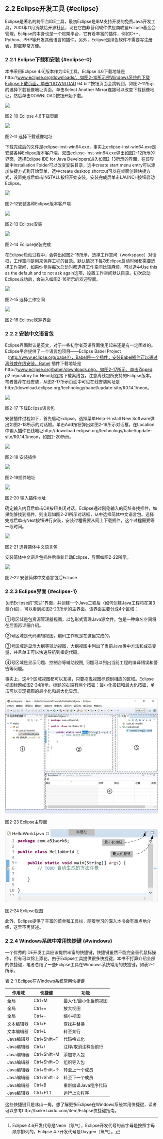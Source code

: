 ## 2.2 Eclipse开发工具 {#eclipse}

Eclipse是著名的跨平台IDE工具，最初Eclipse是IBM支持开发的免费Java开发工具，2001年11月贡献给开源社区，现在它由非营利软件供应商联盟Eclipse基金会管理。Eclipse的本身也是一个框架平台，它有着丰富的插件，例如C++、Python、PHP等开发其他语言的插件。另外，Eclipse是绿色软件不需要写注册表，卸载非常方便。

### 2.2.1 Eclipse下载和安装 {#eclipse-0}

本书采用Eclipse 4.6[^5]版本作为IDE工具，Eclipse 4.6下载地址是http://www.eclipse.org/downloads/，如图2-10所示是Windows系统的下载Eclipse下载页面，单击“DOWNLOAD 64 bit”按钮页面会跳转到，如图2-11所示的选择下载镜像地址页面，单击Select Another Mirror连接可以改变下载镜像地址，然后单击DOWNLOAD按钮开始下载。

![](/assets/2-10.jpg)

图2-10 Eclipse 4.6下载页面

![](/assets/2-11.jpg)

图2-11 选择下载镜像地址

下载完成后的文件是eclipse-inst-win64.exe，事实上eclipse-inst-win64.exe是安装各种Eclipse版本客户端，双击eclipse-inst-win64.exe弹出如图2-12所示的界面，选择Eclipse IDE for Java Developers进入如图2-13所示的界面，在该界面中Installation Folder可以改变安装目录，选中create start menu entry可以添加快捷方式到开始菜单，选中create desktop shortcut可以在桌面创建快捷方式，设置完成后单击INSTALL按钮开始安装，安装完成后单击LAUNCH按钮启动Eclipse。

![](/assets/2-12.jpg)

图2-12安装各种Eclipse版本客户端

![](/assets/2-13.jpg)

图2-13 Eclipse安装

![](/assets/2-14.jpg)

图2-14 Eclipse安装完成

在Eclipse启动过程中，会弹出如图2-15所示，选择工作空间（workspace）对话框，工作空间是用来保存工程的目录。默认情况下每次Eclipse启动时候都需要选择工作空间，如果你觉得每次启动时都选择工作空间比较麻烦，可以选中Use this as the default and to not ask again选项，设置工作空间默认目录。初次启动Eclipse成功后，会进入如图2-16所示的欢迎界面。

![](/assets/2-15.jpg)

图2-15 选择工作空间

![](/assets/2-16.jpg)

图2-16 Eclipse欢迎界面

### 2.2.2 安装中文语言包

Eclipse界面默认是英文，对于一些初学者英语界面使用起来还是有一定困难的。Eclipse平台提供了一个语言包项目——Eclipse Babel Project（http://www.eclipse.org/babel/），Babel是一个插件，安装Babel插件可以通过离线或在线安装，Babel 插件下载地址是http://www.eclipse.org/babel/downloads.php，如图2-17所示，单击Zipped p2 repository for Neon超连接下载离线包，注意离线包所支持的Eclipse版本。笔者推荐在线安装，从图2-17所示页面中可见在线安装网址是http://download.eclipse.org/technology/babel/update-site/R0.14.1/neon。

![](/assets/2-17.jpg)

图2-17 下载Eclipse语言包

安装插件过程如下，首先启动Eclipse，选择菜单Help→Install New Software弹出如图2-18所示的对话框。单击Add按钮弹出如图2-19所示对话框，在Location中输入插件在线地址http://download.eclipse.org/technology/babel/update-site/R0.14.1/neon，如图2-20所示。

![](/assets/2-18.jpg)

图2-18 安装插件

![](/assets/2-19.jpg)

图2-19插件地址

![](/assets/2-20.jpg)

图2-20 输入插件地址

确定输入内容后单击OK按钮关闭对话，Eclipse通过刚刚输入的网址查找插件，如果能够找到插件，则出现如图2-21所示对话框，从中选择简体中文语言包。选择完成后单击Next按钮进行安装，安装过程需要从网上下载插件，这个过程需要等一段时间。

![](/assets/2-21.jpg)

图2-21 选择简体中文语言包

安装简体中文语言包插件后重新启动Eclipse，界面如图2-22所示。

![](/assets/2-22.jpg)

图2-22 安装简体中文语言包后Eclipse

### 2.2.3 Eclipse界面 {#eclipse-1}

关闭Eclipse的“欢迎”界面，并创建一个Java工程后（如何创建Java工程将在第3章介绍），可以看到如图2-23所示的主界面。该界面主要分成4个区域：

①号区域是包资源管理器视图，以包形式管理Java源文件，包是一种命名空间将在后面再详细介绍。

②号区域是代码编辑视图，编码工作就是在这里完成的。

③号区域是显示大纲等辅助视图，大纲视图中列出了当前Java类中方法和成员变量，并且单击可以快速导航到指定代码。

④号区域是显示问题、控制台等辅助视图, 问题可以列出当前工程的编译错误和警告等问题。

事实上，这4个区域视图都可以互换，只要拖曳视图标题到相应的区域。Eclipse视图标题如图2-24所示，标题的右端有两个按钮：最小化按钮和最大化按钮，单击可以实现视图的最小化和最大化显示。

![2-23](../assets/2-23.jpg)

图2-23 Eclipse主界面

![2-24](../assets/2-24.jpg)

图2-24 Eclipse视图

此外，Eclipse提供了丰富的菜单和工具栏，随着学习的深入本书会有重点地介绍，这里不再赘述。

### 2.2.4 Windows系统中常用快捷键 {#windows}

一个优秀的IDE开发工具应该提供丰富的快捷键，快捷键虽然不能完全替代鼠标操作，但有可以锦上添花。由于Eclipse工具提供很多快捷键，本书不打算介绍全部的快捷键，笔者总结了一些Eclipse工具在Windows系统常用的快捷键，如表2-1所示。

表 2-1 Eclipse在Windows系统常用快捷键

| **作用域** | **快捷键** | **功能** |
| --- | --- | --- |
| 全局 | Ctrl+M | 最大化/最小化当前视图 |
| 全局 | Ctrl+= | 放大视图 |
| 全局 | Ctrl+- | 缩小视图 |
| 文本编辑器 | Ctrl+F | 查找并替换 |
| 文本编辑器 | Ctrl+L | 转至某行 |
| Java编辑器 | Ctrl+Shift+F | 代码格式化 |
| Java编辑器 | Ctrl+/ | 注释/取消注释当前行 |
| Java编辑器 | Ctrl+Shift+M | 添加导入包 |
| Java编辑器 | Ctrl+Shift+O | 组织导入包 |
| Java编辑器 | Ctrl+Shift+↑ | 转至上一个成员 |
| Java编辑器 | Ctrl+Shift+↓ | 转至下一个成员 |
| Java编辑器 | Ctrl+B | 重新编译Java程序代码 |
| Java编辑器 | Ctrl+F11 | 运行上次程序 |

这些快捷键只是冰山一角，想了解更多Eclipse在Windows系统常用快捷键，读者可以参考http://baike.baidu.com/item/Eclipse快捷键指南。

[^5]: Eclipse 4.6开发代号是Neon（氖气），Eclipse开发代号的首字母是按照字母顺序排列的。Eclipse 4.7开发代号是Oxygen（氧气）。